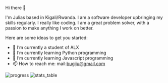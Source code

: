 Hi there 👋

I'm Julias based in Kigali/Rwanda. I am a software developer upbringing my skills regularly. I really like coding. I am a great problem solver, with a passion to make anything I work on better.

Here are some ideas to get you started:

- 🔭 I’m currently a student of ALX
- 🌱 I’m currently learning Python programming
- 🌱 I’m currently learning Javascript programming
- 📫 How to reach me: mail:bugiju@gmail.com
<!--
- 👯 I’m looking to collaborate on ...
- 🤔 I’m looking for help with ...
- 💬 Ask me about ...
- 📫 How to reach me: ...
- 😄 Pronouns: ...
- ⚡ Fun fact: ...
-->
<p><img align="left" src="https://github-readme-stats.vercel.app/api/top-langs?username=juli868&show_icons=true&locale=en&layout=compact" alt="progress" /></p>
<p><img align="center" src="https://github-readme-streak-stats.herokuapp.com/?user=jui868&" alt="stats_table" /></p>
 
